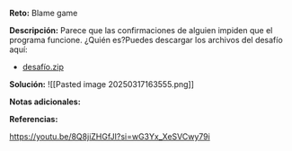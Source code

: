 **Reto:** Blame game 

**Descripción:**
Parece que las confirmaciones de alguien impiden que el programa funcione. ¿Quién es?Puedes descargar los archivos del desafío aquí:

- [desafío.zip](https://artifacts.picoctf.net/c_titan/72/challenge.zip)

**Solución:**
![[Pasted image 20250317163555.png]]


**Notas adicionales:**

**Referencias:** 

https://youtu.be/8Q8jiZHGfJI?si=wG3Yx_XeSVCwy79i